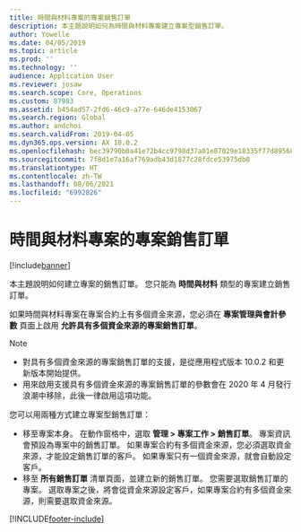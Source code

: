 ```yaml
---
title: 時間與材料專案的專案銷售訂單
description: 本主題說明如何為時間與材料專案建立專案型銷售訂單。
author: Yowelle
ms.date: 04/05/2019
ms.topic: article
ms.prod: ''
ms.technology: ''
audience: Application User
ms.reviewer: josaw
ms.search.scope: Core, Operations
ms.custom: 87983
ms.assetid: b454ad57-2fd6-46c9-a77e-646de4153067
ms.search.region: Global
ms.author: andchoi
ms.search.validFrom: 2019-04-05
ms.dyn365.ops.version: AX 10.0.2
ms.openlocfilehash: bec39790b0a41e72b4cc9798d37a01e87029e18335f77d895680aafbb74fac3b
ms.sourcegitcommit: 7f8d1e7a16af769adb43d1877c28fdce53975db8
ms.translationtype: HT
ms.contentlocale: zh-TW
ms.lasthandoff: 08/06/2021
ms.locfileid: "6992826"
---
```

# <a name="project-sales-orders-for-time-and-material-projects"></a>時間與材料專案的專案銷售訂單

[!include[banner](../includes/banner.md)]

本主題說明如何建立專案的銷售訂單。 您只能為 **時間與材料** 類型的專案建立銷售訂單。

如果時間與材料專案在專案合約上有多個資金來源，您必須在 **專案管理與會計參數** 頁面上啟用 **允許具有多個資金來源的專案銷售訂單**。 

> [!NOTE]
> - 對具有多個資金來源的專案銷售訂單的支援，是從應用程式版本 10.0.2 和更新版本開始提供。
> - 用來啟用支援具有多個資金來源的專案銷售訂單的參數會在 2020 年 4 月發行浪潮中移除，此後一律啟用這項功能。

您可以用兩種方式建立專案型銷售訂單：

- 移至專案本身。 在動作窗格中，選取 **管理 > 專案工作 > 銷售訂單**。 專案資訊會預設為專案中的銷售訂單。 如果專案合約有多個資金來源，您必須選取資金來源，才能設定銷售訂單的客戶。 如果專案只有一個資金來源，就會自動設定客戶。
- 移至 **所有銷售訂單** 清單頁面，並建立新的銷售訂單。 您需要選取銷售訂單的專案。 選取專案之後，將會從資金來源設定客戶，如果專案合約有多個資金來源，則需要選取資金來源。



[!INCLUDE[footer-include](../includes/footer-banner.md)]